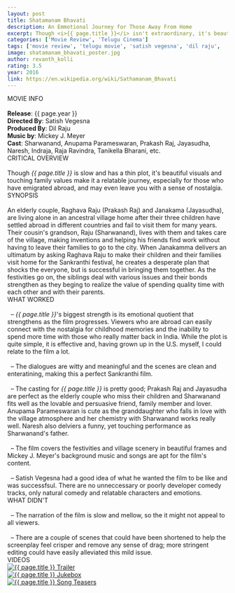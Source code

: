 ```yaml
---
layout: post
title: Shatamanam Bhavati
description: An Emmotional Journey for Those Away From Home
excerpt: Though <i>{{ page.title }}</i> isn't extraordinary, it's beautiful visuals and touching family values make it a relatable journey, especially for those who have emigrated abroad, leaving you with a sense of joy and maybe even a touch of nostalgia. 
categories: ['Movie Review', 'Telugu Cinema']
tags: ['movie review', 'telugu movie', 'satish vegesna', 'dil raju',  'mickey j meyer', 'sharwanand', 'anupama parameswaran', 'prakash raj', 'naresh', 'jayasudha', 'indraja', 'tanikella bharani', 'raja ravinda']
image: shatamanam_bhavati_poster.jpg
author: revanth_kolli
rating: 3.5
year: 2016
link: https://en.wikipedia.org/wiki/Sathamanam_Bhavati
---
```


<div class="block block-dark block-lg block-first">
    <div class="block-title">MOVIE INFO</div>
    <br>
    <b>Release</b>: {{ page.year }}
    <br><b>Directed By</b>: Satish Vegesna
    <br><b>Produced By</b>: Dil Raju
    <br><b>Music by</b>: Mickey J. Meyer
    <br><b>Cast</b>: Sharwanand, Anupama Parameswaran, Prakash Raj, Jayasudha, Naresh, Indraja, Raja Ravindra, Tanikella Bharani, etc.
</div>
<div class="block">
    <div class="block-title">CRITICAL OVERVIEW</div>
    <br>
     Though <i>{{ page.title }}</i> is slow and has a thin plot, it's beautiful visuals and touching family values make it a relatable journey, especially for those who have emigrated abroad, and may even leave you with a sense of nostalgia. 
</div>
<div class="block">
    <div class="block-title">SYNOPSIS</div>
    <br> An elderly couple, Raghava Raju (Prakash Raj) and Janakama (Jayasudha), are living alone in an ancestral village home after their three children have settled abroad in different countries and fail to visit them for many years. Their cousin's grandson, Raju (Sharwanand), lives with them and takes care of the village, making inventions and helping his friends find work without having to leave their families to go to the city. When Janakamma delivers an ultimatum by asking Raghava Raju to make their children and their families visit home for the Sankranthi festival, he creates a desperate plan that shocks the everyone, but is successful in bringing them together. As the festivities go on, the siblings deal with various issues and their bonds strengthen as they beging to realize the value of spending quality time with each other and with their parents.
</div>
<div class="block">
    <div class="block-title">WHAT WORKED</div>
    <br>&nbsp; &ndash;  <i>{{ page.title }}</i>'s biggest strength is its emotional quotient that strengthens as the film progresses. Viewers who are abroad can easily connect with the nostalgia for childhood memories and the inability to spend more time with those who really matter back in India. While the plot is quite simple, it is effective and, having grown up in the U.S. myself, I could relate to the film a lot.
    <br><br>&nbsp; &ndash;  The dialogues are witty and meaningful and the scenes are clean and enteratining, making this a perfect Sankranthi film. 
    <br><br>&nbsp; &ndash; The casting for <i>{{ page.title }}</i> is pretty good; Prakash Raj and Jayasudha are perfect as the elderly couple who miss their children and Sharwanand fits well as the lovable and persuasive friend, family member and lover. Anupama Parameswaran is cute as the granddaughter who falls in love with the village atmosphere and her chemistry with Sharwanand works really well. Naresh also delviers a funny, yet touching performance as Sharwanand's father. 
    <br><br>&nbsp; &ndash; The film covers the festivities and village scenery in beautiful frames and Mickey J. Meyer's background music and songs are apt for the film's content.
    <br><br>&nbsp; &ndash; Satish Vegesna had a good idea of what he wanted the film to be like and was successfsul. There are no unneccessary or poorly developer comedy tracks, only natural comedy and relatable characters and emotions.
</div>
<div class="block">
    <div class="block-title">WHAT DIDN'T</div>
    <br>&nbsp; &ndash; The narration of the film is slow and mellow, so the it might not appeal to all viewers. 
    <br><br>&nbsp; &ndash; There are a couple of scenes that could have been shortened to help the screenplay feel crisper and remove any sense of drag; more stringent editing could have easily alleviated this mild issue. 
</div>
<div class="block">
    <div class="block-title">VIDEOS</div>
    <div class="video-row">
        <a href="javascript:void(0);" onclick="watch('https://www.youtube.com/embed/VLN2S6Jk6mQ')"><div class="video-img"><img src="https://i.ytimg.com/vi/VLN2S6Jk6mQ/hqdefault.jpg?custom=true&w=336&h=188&stc=true&jpg444=true&jpgq=90&sp=68&sigh=065CoxgxP71bNXyPyUchSF87QIo" alt="{{ page.title }} Trailer"/></div></a>
        <a href="javascript:void(0);" onclick="watch('https://www.youtube.com/embed/WhEBrjlzBc4')"><div class="video-img"><img src="https://i.ytimg.com/vi/WhEBrjlzBc4/hqdefault.jpg?custom=true&w=336&h=188&stc=true&jpg444=true&jpgq=90&sp=68&sigh=TStnhpv_Jqswmf5m3fvnUndqUVo" alt="{{ page.title }} Jukebox"/></div></a>
        <a href="javascript:void(0);" onclick="watch('https://www.youtube.com/embed/MNihCOkotis')"><div class="video-img"><img src="https://i.ytimg.com/vi/MNihCOkotis/hqdefault.jpg?custom=true&w=336&h=188&stc=true&jpg444=true&jpgq=90&sp=68&sigh=btq04r6Azm14EEOB8R2O9UALmB4" alt="{{ page.title }} Song Teasers"/></div></a>
    </div>
</div>